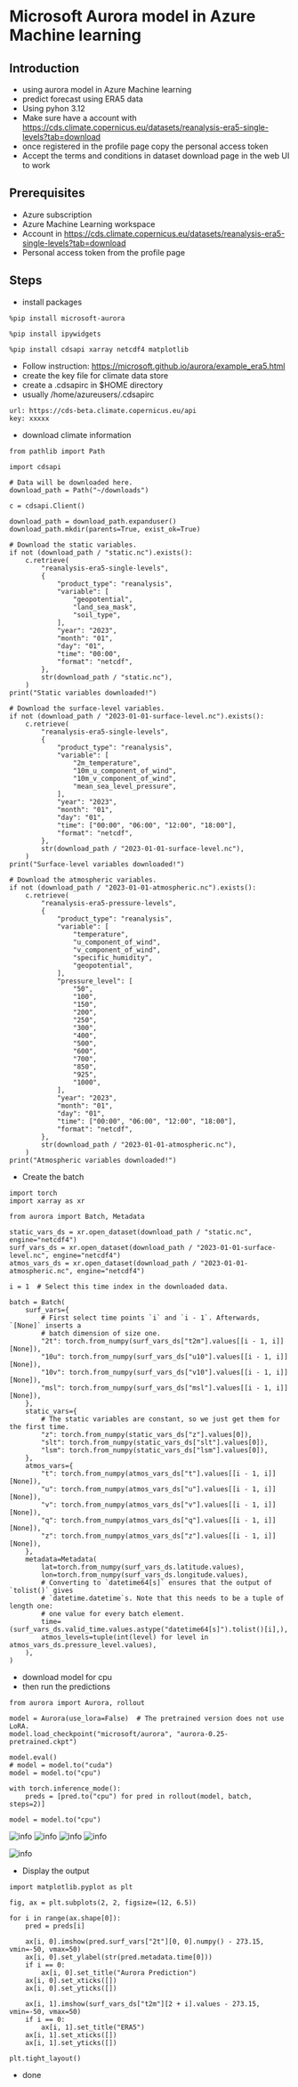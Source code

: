 # Microsoft Aurora model in Azure Machine learning

## Introduction

- using aurora model in Azure Machine learning
- predict forecast using ERA5 data
- Using pyhon 3.12
- Make sure have a account with https://cds.climate.copernicus.eu/datasets/reanalysis-era5-single-levels?tab=download
- once registered in the profile page copy the personal access token
- Accept the terms and conditions in dataset download page in the web UI to work

## Prerequisites

- Azure subscription
- Azure Machine Learning workspace
- Account in https://cds.climate.copernicus.eu/datasets/reanalysis-era5-single-levels?tab=download
- Personal access token from the profile page

## Steps

- install packages

```
%pip install microsoft-aurora
```

```
%pip install ipywidgets
```

```
%pip install cdsapi xarray netcdf4 matplotlib
```

- Follow instruction: https://microsoft.github.io/aurora/example_era5.html
- create the key file for climate data store
- create a .cdsapirc in $HOME directory
- usually /home/azureusers/.cdsapirc

```
url: https://cds-beta.climate.copernicus.eu/api
key: xxxxx
```

- download climate information

```
from pathlib import Path

import cdsapi

# Data will be downloaded here.
download_path = Path("~/downloads")

c = cdsapi.Client()

download_path = download_path.expanduser()
download_path.mkdir(parents=True, exist_ok=True)

# Download the static variables.
if not (download_path / "static.nc").exists():
    c.retrieve(
        "reanalysis-era5-single-levels",
        {
            "product_type": "reanalysis",
            "variable": [
                "geopotential",
                "land_sea_mask",
                "soil_type",
            ],
            "year": "2023",
            "month": "01",
            "day": "01",
            "time": "00:00",
            "format": "netcdf",
        },
        str(download_path / "static.nc"),
    )
print("Static variables downloaded!")

# Download the surface-level variables.
if not (download_path / "2023-01-01-surface-level.nc").exists():
    c.retrieve(
        "reanalysis-era5-single-levels",
        {
            "product_type": "reanalysis",
            "variable": [
                "2m_temperature",
                "10m_u_component_of_wind",
                "10m_v_component_of_wind",
                "mean_sea_level_pressure",
            ],
            "year": "2023",
            "month": "01",
            "day": "01",
            "time": ["00:00", "06:00", "12:00", "18:00"],
            "format": "netcdf",
        },
        str(download_path / "2023-01-01-surface-level.nc"),
    )
print("Surface-level variables downloaded!")

# Download the atmospheric variables.
if not (download_path / "2023-01-01-atmospheric.nc").exists():
    c.retrieve(
        "reanalysis-era5-pressure-levels",
        {
            "product_type": "reanalysis",
            "variable": [
                "temperature",
                "u_component_of_wind",
                "v_component_of_wind",
                "specific_humidity",
                "geopotential",
            ],
            "pressure_level": [
                "50",
                "100",
                "150",
                "200",
                "250",
                "300",
                "400",
                "500",
                "600",
                "700",
                "850",
                "925",
                "1000",
            ],
            "year": "2023",
            "month": "01",
            "day": "01",
            "time": ["00:00", "06:00", "12:00", "18:00"],
            "format": "netcdf",
        },
        str(download_path / "2023-01-01-atmospheric.nc"),
    )
print("Atmospheric variables downloaded!")
```

- Create the batch

```
import torch
import xarray as xr

from aurora import Batch, Metadata

static_vars_ds = xr.open_dataset(download_path / "static.nc", engine="netcdf4")
surf_vars_ds = xr.open_dataset(download_path / "2023-01-01-surface-level.nc", engine="netcdf4")
atmos_vars_ds = xr.open_dataset(download_path / "2023-01-01-atmospheric.nc", engine="netcdf4")

i = 1  # Select this time index in the downloaded data.

batch = Batch(
    surf_vars={
        # First select time points `i` and `i - 1`. Afterwards, `[None]` inserts a
        # batch dimension of size one.
        "2t": torch.from_numpy(surf_vars_ds["t2m"].values[[i - 1, i]][None]),
        "10u": torch.from_numpy(surf_vars_ds["u10"].values[[i - 1, i]][None]),
        "10v": torch.from_numpy(surf_vars_ds["v10"].values[[i - 1, i]][None]),
        "msl": torch.from_numpy(surf_vars_ds["msl"].values[[i - 1, i]][None]),
    },
    static_vars={
        # The static variables are constant, so we just get them for the first time.
        "z": torch.from_numpy(static_vars_ds["z"].values[0]),
        "slt": torch.from_numpy(static_vars_ds["slt"].values[0]),
        "lsm": torch.from_numpy(static_vars_ds["lsm"].values[0]),
    },
    atmos_vars={
        "t": torch.from_numpy(atmos_vars_ds["t"].values[[i - 1, i]][None]),
        "u": torch.from_numpy(atmos_vars_ds["u"].values[[i - 1, i]][None]),
        "v": torch.from_numpy(atmos_vars_ds["v"].values[[i - 1, i]][None]),
        "q": torch.from_numpy(atmos_vars_ds["q"].values[[i - 1, i]][None]),
        "z": torch.from_numpy(atmos_vars_ds["z"].values[[i - 1, i]][None]),
    },
    metadata=Metadata(
        lat=torch.from_numpy(surf_vars_ds.latitude.values),
        lon=torch.from_numpy(surf_vars_ds.longitude.values),
        # Converting to `datetime64[s]` ensures that the output of `tolist()` gives
        # `datetime.datetime`s. Note that this needs to be a tuple of length one:
        # one value for every batch element.
        time=(surf_vars_ds.valid_time.values.astype("datetime64[s]").tolist()[i],),
        atmos_levels=tuple(int(level) for level in atmos_vars_ds.pressure_level.values),
    ),
)
```

- download model for cpu
- then run the predictions

```
from aurora import Aurora, rollout

model = Aurora(use_lora=False)  # The pretrained version does not use LoRA.
model.load_checkpoint("microsoft/aurora", "aurora-0.25-pretrained.ckpt")

model.eval()
# model = model.to("cuda")
model = model.to("cpu")

with torch.inference_mode():
    preds = [pred.to("cpu") for pred in rollout(model, batch, steps=2)]

model = model.to("cpu")
```

![info](https://github.com/balakreshnan/Samples2024/blob/main/AML/images/aurora-1.jpg 'RagChat')
![info](https://github.com/balakreshnan/Samples2024/blob/main/AML/images/aurora-2.jpg 'RagChat')
![info](https://github.com/balakreshnan/Samples2024/blob/main/AML/images/aurora-3.jpg 'RagChat')
![info](https://github.com/balakreshnan/Samples2024/blob/main/AML/images/aurora-4.jpg 'RagChat')

![info](https://github.com/balakreshnan/Samples2024/blob/main/AML/images/aurora-5.jpg 'RagChat')

- Display the output

```
import matplotlib.pyplot as plt

fig, ax = plt.subplots(2, 2, figsize=(12, 6.5))

for i in range(ax.shape[0]):
    pred = preds[i]

    ax[i, 0].imshow(pred.surf_vars["2t"][0, 0].numpy() - 273.15, vmin=-50, vmax=50)
    ax[i, 0].set_ylabel(str(pred.metadata.time[0]))
    if i == 0:
        ax[i, 0].set_title("Aurora Prediction")
    ax[i, 0].set_xticks([])
    ax[i, 0].set_yticks([])

    ax[i, 1].imshow(surf_vars_ds["t2m"][2 + i].values - 273.15, vmin=-50, vmax=50)
    if i == 0:
        ax[i, 1].set_title("ERA5")
    ax[i, 1].set_xticks([])
    ax[i, 1].set_yticks([])

plt.tight_layout()
```

- done